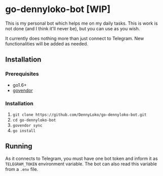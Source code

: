 # go-dennyloko-bot [WIP]
This is my personal bot which helps me on my daily tasks.
This is work is not done (and I think it'll never be), but you can use as you
wish.

It currently does nothing more than just connect to Telegram. New
functionalities will be added as needed.

## Installation
### Prerequisites
- go1.6+
- [govendor](https://github.com/kardianos/govendor)

### Installation
1. `git clone https://github.com/DennyLoko/go-dennyloko-bot.git`
3. `cd go-dennyloko-bot`
4. `govendor sync`
5. `go install`

## Running
As it connects to Telegram, you must have one bot token and inform it as
`TELEGRAM_TOKEN` environment variable. The bot can also read this variable from
a `.env` file.
